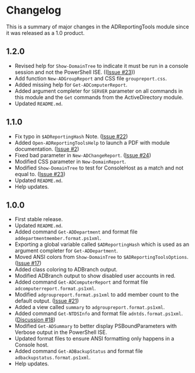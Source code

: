 # Changelog

This is a summary of major changes in the ADReportingTools module since it was released as a 1.0 product.

## 1.2.0

+ Revised help for `Show-DomainTree` to indicate it must be run in a console session and not the PowerShell ISE. (([Issue #23](https://github.com/jdhitsolutions/ADReportingTools/issues/23)))
+ Add function `New-ADGroupReport` and CSS file `groupreport.css`.
+ Added missing help for `Get-ADComputerReport`.
+ Added argument completer for `SERVER` parameter on all commands in this module and the `Get` commands from the ActiveDirectory module.
+ Updated `README.md`.

## 1.1.0

+ Fix typo in `$ADReportingHash` Note. ([Issue #22](https://github.com/jdhitsolutions/ADReportingTools/issues/22))
+ Added `Open-ADReportingToolsHelp` to launch a PDF with module documentation. ([Issue #2](https://github.com/jdhitsolutions/ADReportingTools/issues/2))
+ Fixed bad parameter in `New-ADChangeReport`. ([Issue #24](https://github.com/jdhitsolutions/ADReportingTools/issues/24))
+ Modified CSS parameter in `New-DomainReport`.
+ Modified `Show-DomainTree` to test for ConsoleHost as a match and not equal to. ([Issue #23](https://github.com/jdhitsolutions/ADReportingTools/issues/23))
+ Updated `README.md`.
+ Help updates.

## 1.0.0

+ First stable release.
+ Updated `README.md`.
+ Added command `Get-ADDepartment` and format file `addepartmentmember.format.ps1xml`.
+ Exporting a global variable called `$ADReportingHash` which is used as an argument completer for `Get-ADDepartment`.
+ Moved ANSI colors from `Show-DomainTree` to `$ADReportingToolsOptions`. ([Issue #17](https://github.com/jdhitsolutions/ADReportingTools/issues/17))
+ Added class coloring to ADBranch output.
+ Modified ADBranch output to show disabled user accounts in red.
+ Added command `Get-ADComputerReport` and format file `adcomputerreport.format.ps1xml`.
+ Modified `adgroupreport.format.ps1xml` to add member count to the default output. ([Issue #21](https://github.com/jdhitsolutions/ADReportingTools/issues/21))
+ Added a view called `summary` to  `adgroupreport.format.ps1xml`.
+ Added command `Get-NTDSInfo` and format file `adntds.format.ps1xml`. ([Discussion #18](https://github.com/jdhitsolutions/ADReportingTools/discussions/18))
+ Modified `Get-ADSummary` to better display PSBoundParameters with Verbose output in the PowerShell ISE.
+ Updated format files to ensure ANSI formatting only happens in a Console host.
+ Added command `Get-ADBackupStatus` and format file `adbackupstatus.format.ps1xml`.
+ Help updates.
